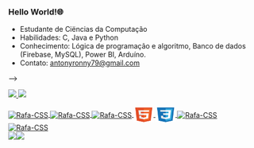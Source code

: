 ### Hello World!🌐
- Estudante de Ciëncias da Computação
- Habilidades: C, Java e Python
- Conhecimento: Lógica de programação e algoritmo, Banco de dados (Firebase, MySQL), Power BI, Arduíno.
- Contato: antonyronny79@gmail.com

-->
<div>
  <a href="https://github.com/antony4452">
  <img height = "180em" src = "https://github-readme-stats.vercel.app/api?username=antony4452&show_icons=true&theme=midnight-purple&include_all_commits=true&count_private=true" />
  <img height = "180em" src = "https://github-readme-stats.vercel.app/api/top-langs/?username=antony4452&layout=compact&langs_count=7&theme=midnight-purple" />
</div> 
  <div>
    <div style="display: inline_block"><br>
    <img align="center" alt="Rafa-CSS" height="40" width="50" src="https://cdn.jsdelivr.net/gh/devicons/devicon/icons/c/c-original.svg" />
   <img align="center" alt="Rafa-CSS" height="40" width="50" src="https://cdn.jsdelivr.net/gh/devicons/devicon/icons/java/java-original-wordmark.svg" />
   <img align="center" alt="Rafa-CSS" height="40" width="50" src="https://cdn.jsdelivr.net/gh/devicons/devicon/icons/python/python-original-wordmark.svg" />
  <img align="center" alt="Rafa-HTML" height="30" width="40" src="https://raw.githubusercontent.com/devicons/devicon/master/icons/html5/html5-original.svg">
  <img align="center" alt="Rafa-CSS" height="30" width="40" src="https://raw.githubusercontent.com/devicons/devicon/master/icons/css3/css3-original.svg">
  <img align="center" alt="Rafa-CSS" height="40" width="50" src="https://cdn.jsdelivr.net/gh/devicons/devicon/icons/arduino/arduino-original-wordmark.svg" />
<img align="center" alt="Rafa-CSS" height="40" width="50" src="https://upload.wikimedia.org/wikipedia/commons/c/cf/New_Power_BI_Logo.svg" /> 
      
  </div>
    
  <div>
  <a href="https://www.linkedin.com/in/antony-ronny-915654285/" target="_blank"> <img src = "https://img.shields.io/badge/LinkedIn-0077B5?style=for-the-badge&logo=linkedin&logoColor=white"
  <a href="antonyronny" target="_blank"><img src="https://img.shields.io/badge/Discord-7289DA?style=for-the-badge&logo=discord&logoColor=white" target="_blank"></a>                                                                                         
 </div>
                                                                  
